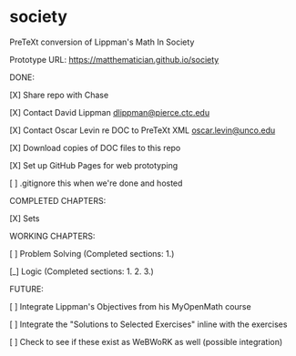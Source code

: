 # society
PreTeXt conversion of Lippman's Math In Society

Prototype URL: https://matthematician.github.io/society

DONE:

[X] Share repo with Chase

[X] Contact David Lippman dlippman@pierce.ctc.edu

[X] Contact Oscar Levin re DOC to PreTeXt XML oscar.levin@unco.edu

[X] Download copies of DOC files to this repo

[X] Set up GitHub Pages for web prototyping

  [ ] .gitignore this when we're done and hosted

COMPLETED CHAPTERS:

[X] Sets

WORKING CHAPTERS:

[ ] Problem Solving (Completed sections: 1.)

[_] Logic (Completed sections: 1. 2. 3.)

FUTURE:

[ ] Integrate Lippman's Objectives from his MyOpenMath course

[ ] Integrate the "Solutions to Selected Exercises" inline with the exercises

[ ] Check to see if these exist as WeBWoRK as well (possible integration)
